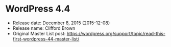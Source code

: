 # WordPress 4.4

- Release date: December 8, 2015 (2015-12-08)
- Release name: Clifford Brown
- Original Master List post: https://wordpress.org/support/topic/read-this-first-wordpress-44-master-list/